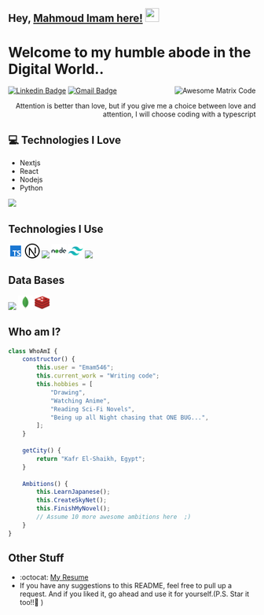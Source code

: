 ## Hey, [Mahmoud Imam here!](https://www.youtube.com/channel/UCietjxpksncMdOUkycv5nqA) <img src="https://media.giphy.com/media/hvRJCLFzcasrR4ia7z/giphy.gif" width="28px" height="28px">

<h1>Welcome to my humble abode in the Digital World..</h1>

<img src = 'https://github.com/Emam546/Emam546/blob/master/images/matrix.gif' alt = 'Awesome Matrix Code' align='right'/>

[![Linkedin Badge](https://img.shields.io/badge/-MahmoudImam-blue?style=flat-square&logo=Linkedin&logoColor=white&link=https://www.linkedin.com/in/mahmoudimamashour/)](https://www.linkedin.com/in/mahmoudimamashour/) [![Gmail Badge](https://img.shields.io/badge/-workemam564@gmail.com-c14438?style=flat-square&logo=Gmail&logoColor=white&link=mailto:workemam564@gmail.com)](mailto:workemam564@gmail.com)

<!-- <p align="left"> <img src="https://komarev.com/ghpvc/?username=Emam546" alt="Emam546" /> </p> -->

<div style="text-align: right">Attention is better than love, but if you give me a choice between love and attention, I will choose coding with a typescript </div>

## :computer: Technologies I Love

-   Nextjs
-   React
-   Nodejs
-   Python

<img src = "https://github-readme-stats.vercel.app/api/top-langs/?username=Emam546&layout=compact">

## Technologies I Use

<img src = 'https://github.com/Emam546/Emam546/blob/master/images/typescript.svg' width='30'/> <img src = 'https://github.com/Emam546/Emam546/blob/master/images/nextjs.svg' width='30'/> <img src = 'https://github.com/Emam546/Emam546/blob/master/images/react.svg' width='30'/> <img src = 'https://github.com/Emam546/Emam546/blob/master/images/node.svg' width='30'/> <img src = 'https://github.com/Emam546/Emam546/blob/master/images/tailwind.svg' width='30'/> <img src = 'https://github.com/Emam546/Emam546/blob/master/images/bootstrap.svg' width='30'/> 

## Data Bases

<img src = 'https://github.com/Emam546/Emam546/blob/master/images/sql.svg' width='30'/> <img src = 'https://github.com/Emam546/Emam546/blob/master/images/mongodb.svg' width='30'/> <img src = 'https://github.com/Emam546/Emam546/blob/master/images/redis.svg' width='30'/> 


## Who am I?

```javascript
class WhoAmI {
    constructor() {
        this.user = "Emam546";
        this.current_work = "Writing code";
        this.hobbies = [
            "Drawing",
            "Watching Anime",
            "Reading Sci-Fi Novels",
            "Being up all Night chasing that ONE BUG...",
        ];
    }

    getCity() {
        return "Kafr El-Shaikh, Egypt";
    }

    Ambitions() {
        this.LearnJapanese();
        this.CreateSkyNet();
        this.FinishMyNovel();
        // Assume 10 more awesome ambitions here  ;)
    }
}
```

## Other Stuff

-   :octocat: [My Resume](https://drive.google.com/file/d/1Nm73z7CcDL7_4zTSjG6qZcG64M2iH9Wx/view?usp=drive_link)
-   If you have any suggestions to this README, feel free to pull up a request. And if you liked it, go ahead and use it for yourself.(P.S. Star it too!!:grimacing: )

<!-- ![Mahmoud's github stats](https://github-readme-stats.vercel.app/api?username=Emam546&show_icons=true&hide=[%22issues%22]) -->

